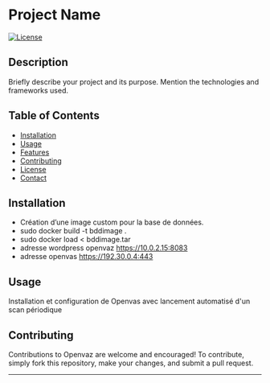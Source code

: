 # Project Name

[![License](https://img.shields.io/badge/License-MIT-blue.svg)](LICENSE)

## Description

Briefly describe your project and its purpose. Mention the technologies and frameworks used.

## Table of Contents

- [Installation](#installation)
- [Usage](#usage)
- [Features](#features)
- [Contributing](#contributing)
- [License](#license)
- [Contact](#contact)

## Installation

- Création d’une image custom pour la base de données.
- sudo docker build -t bddimage .
- sudo docker load < bddimage.tar
- adresse wordpress openvaz https://10.0.2.15:8083 
- adresse openvas https://192.30.0.4:443

## Usage

Installation et configuration de Openvas avec lancement automatisé d'un scan périodique


## Contributing

Contributions to Openvaz are welcome and encouraged! To contribute, simply fork this repository, make your changes, and submit a pull request.

---
